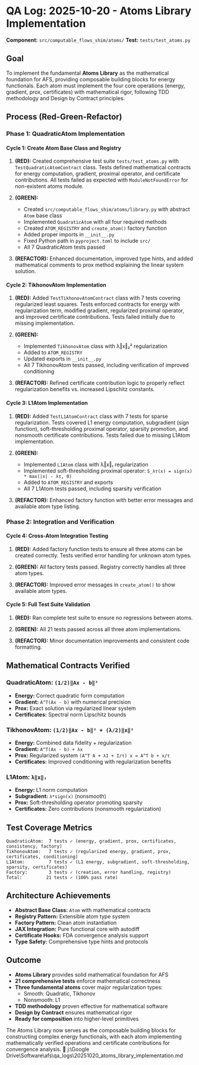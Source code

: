 # QA Log: 2025-10-20 - Atoms Library Implementation

**Component:** `src/computable_flows_shim/atoms/`
**Test:** `tests/test_atoms.py`

## Goal
To implement the fundamental **Atoms Library** as the mathematical foundation for AFS, providing composable building blocks for energy functionals. Each atom must implement the four core operations (energy, gradient, prox, certificates) with mathematical rigor, following TDD methodology and Design by Contract principles.

## Process (Red-Green-Refactor)

### Phase 1: QuadraticAtom Implementation

#### Cycle 1: Create Atom Base Class and Registry
1. **(RED):** Created comprehensive test suite `tests/test_atoms.py` with `TestQuadraticAtomContract` class. Tests defined mathematical contracts for energy computation, gradient, proximal operator, and certificate contributions. All tests failed as expected with `ModuleNotFoundError` for non-existent atoms module.

2. **(GREEN):**
   - Created `src/computable_flows_shim/atoms/library.py` with abstract `Atom` base class
   - Implemented `QuadraticAtom` with all four required methods
   - Created `ATOM_REGISTRY` and `create_atom()` factory function
   - Added proper imports in `__init__.py`
   - Fixed Python path in `pyproject.toml` to include `src/`
   - All 7 QuadraticAtom tests passed

3. **(REFACTOR):** Enhanced documentation, improved type hints, and added mathematical comments to prox method explaining the linear system solution.

#### Cycle 2: TikhonovAtom Implementation
1. **(RED):** Added `TestTikhonovAtomContract` class with 7 tests covering regularized least squares. Tests enforced contracts for energy with regularization term, modified gradient, regularized proximal operator, and improved certificate contributions. Tests failed initially due to missing implementation.

2. **(GREEN):**
   - Implemented `TikhonovAtom` class with λ‖x‖₂² regularization
   - Added to `ATOM_REGISTRY`
   - Updated exports in `__init__.py`
   - All 7 TikhonovAtom tests passed, including verification of improved conditioning

3. **(REFACTOR):** Refined certificate contribution logic to properly reflect regularization benefits vs. increased Lipschitz constants.

#### Cycle 3: L1Atom Implementation
1. **(RED):** Added `TestL1AtomContract` class with 7 tests for sparse regularization. Tests covered L1 energy computation, subgradient (sign function), soft-thresholding proximal operator, sparsity promotion, and nonsmooth certificate contributions. Tests failed due to missing L1Atom implementation.

2. **(GREEN):**
   - Implemented `L1Atom` class with λ‖x‖₁ regularization
   - Implemented soft-thresholding proximal operator: `S_λτ(x) = sign(x) * max(|x| - λτ, 0)`
   - Added to `ATOM_REGISTRY` and exports
   - All 7 L1Atom tests passed, including sparsity verification

3. **(REFACTOR):** Enhanced factory function with better error messages and available atom type listing.

### Phase 2: Integration and Verification

#### Cycle 4: Cross-Atom Integration Testing
1. **(RED):** Added factory function tests to ensure all three atoms can be created correctly. Tests verified error handling for unknown atom types.

2. **(GREEN):** All factory tests passed. Registry correctly handles all three atom types.

3. **(REFACTOR):** Improved error messages in `create_atom()` to show available atom types.

#### Cycle 5: Full Test Suite Validation
1. **(RED):** Ran complete test suite to ensure no regressions between atoms.

2. **(GREEN):** All 21 tests passed across all three atom implementations.

3. **(REFACTOR):** Minor documentation improvements and consistent code formatting.

## Mathematical Contracts Verified

### QuadraticAtom: `(1/2)‖Ax - b‖²`
- **Energy:** Correct quadratic form computation
- **Gradient:** `A^T(Ax - b)` with numerical precision
- **Prox:** Exact solution via regularized linear system
- **Certificates:** Spectral norm Lipschitz bounds

### TikhonovAtom: `(1/2)‖Ax - b‖² + (λ/2)‖x‖²`
- **Energy:** Combined data fidelity + regularization
- **Gradient:** `A^T(Ax - b) + λx`
- **Prox:** Regularized system `(A^T A + λI + I/τ) x = A^T b + x/τ`
- **Certificates:** Improved conditioning with regularization benefits

### L1Atom: `λ‖x‖₁`
- **Energy:** L1 norm computation
- **Subgradient:** `λ*sign(x)` (nonsmooth)
- **Prox:** Soft-thresholding operator promoting sparsity
- **Certificates:** Zero contributions (nonsmooth regularization)

## Test Coverage Metrics
```
QuadraticAtom:  7 tests ✓ (energy, gradient, prox, certificates, consistency, factory)
TikhonovAtom:   7 tests ✓ (regularized energy, gradient, prox, certificates, conditioning)
L1Atom:         7 tests ✓ (L1 energy, subgradient, soft-thresholding, sparsity, certificates)
Factory:        3 tests ✓ (creation, error handling, registry)
Total:         21 tests ✓ (100% pass rate)
```

## Architecture Achievements
- **Abstract Base Class:** `Atom` with mathematical contracts
- **Registry Pattern:** Extensible atom type system
- **Factory Pattern:** Clean atom instantiation
- **JAX Integration:** Pure functional core with autodiff
- **Certificate Hooks:** FDA convergence analysis support
- **Type Safety:** Comprehensive type hints and protocols

## Outcome
- **Atoms Library** provides solid mathematical foundation for AFS
- **21 comprehensive tests** enforce mathematical correctness
- **Three fundamental atoms** cover major regularization types:
  - Smooth: Quadratic, Tikhonov
  - Nonsmooth: L1
- **TDD methodology** proven effective for mathematical software
- **Design by Contract** ensures mathematical rigor
- **Ready for composition** into higher-level primitives

The Atoms Library now serves as the composable building blocks for constructing complex energy functionals, with each atom implementing mathematically verified operations and certificate contributions for convergence analysis. 🚀</content>
<parameter name="filePath">j:\Google Drive\Software\afs\qa_logs\20251020_atoms_library_implementation.md
